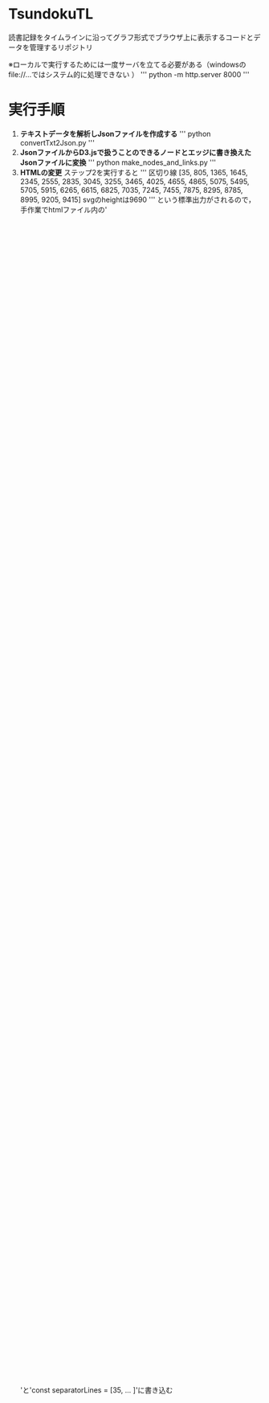 # TsundokuTL
読書記録をタイムラインに沿ってグラフ形式でブラウザ上に表示するコードとデータを管理するリポジトリ

※ローカルで実行するためには一度サーバを立てる必要がある（windowsのfile://...ではシステム的に処理できない ）
'''
python -m http.server 8000
'''
# 実行手順
1. **テキストデータを解析しJsonファイルを作成する**
  '''
  python convertTxt2Json.py
  '''
2. **JsonファイルからD3.jsで扱うことのできるノードとエッジに書き換えたJsonファイルに変換**
  '''
  python make_nodes_and_links.py
  '''
3. **HTMLの変更**
   ステップ2を実行すると
'''
区切り線
[35, 805, 1365, 1645, 2345, 2555, 2835, 3045, 3255, 3465, 4025, 4655, 4865, 5075, 5495, 5705, 5915, 6265, 6615, 6825, 7035, 7245, 7455, 7875, 8295, 8785, 8995, 9205, 9415]
svgのheightは9690
'''
という標準出力がされるので，手作業でhtmlファイル内の'<svg width="2000" height="9690"></svg>'と'const separatorLines = [35, ... ]'に書き込む
